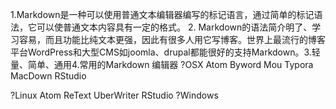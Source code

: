 1.Markdown是一种可以使用普通文本编辑器编写的标记语言，通过简单的标记语法，它可以使普通文本内容具有一定的格式。
2. Markdown的语法简介明了、学习容易，而且功能比纯文本更强，因此有很多人用它写博客。世界上最流行的博客平台WordPress和大型CMS如joomla、drupal都能很好的支持Markdown。3.轻量、简单、通用4.常用的Markdown 编辑器
?OSX
Atom
Byword
Mou
Typora
MacDown
RStudio

?Linux
Atom
ReText
UberWriter
RStudio
?Windows

